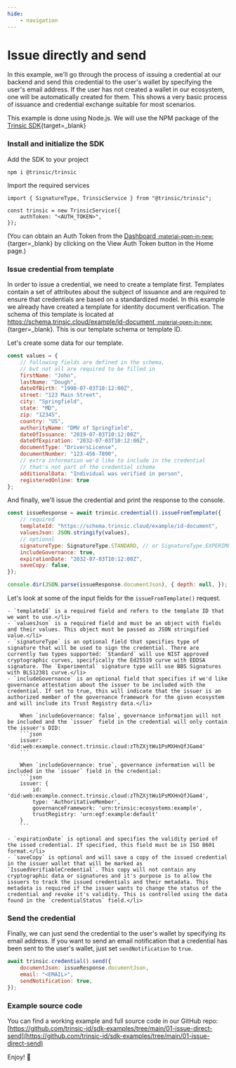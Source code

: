 ```yaml
---
hide:
    - navigation
---
```


# Issue directly and send

In this example, we'll go through the process of issuing a credential at our backend and send this credential to the user's wallet by
specifying the user's email address. If the user has not created a wallet in our ecosystem, one will be automatically created for them.
This shows a very basic process of issuance and credential exchange suitable for most scenarios.

This example is done using Node.js. We will use the NPM package of the [Trinsic SDK](https://www.npmjs.com/package/@trinsic/trinsic){target=_blank}

### Install and initialize the SDK

Add the SDK to your project

```
npm i @trinsic/trinsic
```

Import the required services

```
import { SignatureType, TrinsicService } from "@trinsic/trinsic";

const trinsic = new TrinsicService({
    authToken: "<AUTH_TOKEN>",
});
```

(You can obtain an Auth Token from the [Dashboard <small>:material-open-in-new:</small>](https://dashboard.trinsic.id){targer=_blank} by clicking on the View Auth Token button in the Home page.)

### Issue credential from template

In order to issue a credential, we need to create a template first. Templates contain a set of attributes about the subject of issuance and
are required to ensure that credentials are based on a standardized model. In this example we already have created a template for identity document verification. The schema of this template is located at [https://schema.trinsic.cloud/example/id-document  <small>:material-open-in-new:</small>](https://schema.trinsic.cloud/example/id-document){targer=_blank}. This is our template schema or template ID.

Let's create some data for our template.

```js
const values = {
    // following fields are defined in the schema,
    // but not all are required to be filled in
    firstName: "John",
    lastName: "Dough",
    dateOfBirth: "1990-07-03T10:12:00Z",
    street: "123 Main Street",
    city: "Springfield",
    state: "MD",
    zip: "12345",
    country: "US",
    authorityName: "DMV of Springfield",
    dateOfIssuance: "2019-07-03T10:12:00Z",
    dateOfExpiration: "2032-07-03T10:12:00Z",
    documentType: "DriversLicense",
    documentNumber: "123-456-7890",
    // extra information we'd like to include in the credential
    // that's not part of the credential schema
    additionalData: "Individual was verified in person",
    registeredOnline: true
};
```

And finally, we'll issue the credential and print the response to the console.

```js
const issueResponse = await trinsic.credential().issueFromTemplate({
    // required
    templateId: "https://schema.trinsic.cloud/example/id-document",
    valuesJson: JSON.stringify(values),
    // optional
    signatureType: SignatureType.STANDARD, // or SignatureType.EXPERIMENTAL
    includeGovernance: true,
    expirationDate: "2032-07-03T10:12:00Z",
    saveCopy: false,
});

console.dir(JSON.parse(issueResponse.documentJson), { depth: null, });
```

Let's look at some of the input fields for the `issueFromTemplate()` request.

    - `templateId` is a required field and refers to the template ID that we want to use.</li>
    - `valuesJson` is a required field and must be an object with fields and their values. This object must be passed as JSON stringified value.</li>
    - `signatureType` is an optional field that specifies type of signature that will be used to sign the credential. There are currently two types supported: `Standard` will use NIST approved cryptographic curves, specifically the Ed25519 curve with EDDSA signature. The `Experimental` signature type will use BBS Signatures with BLS12381 curve.</li>
    - `includeGovernance` is an optional field that specifies if we'd like governance attestation about the issuer to be included with the credential. If set to true, this will indicate that the issuer is an authorized member of the governance framework for the given ecosystem and will include its Trust Registry data.</li>

        When `includeGovernance: false`, governance information will not be included and the `issuer` field in the credential will only contain the issuer's DID:
        ```json
        issuer: 'did:web:example.connect.trinsic.cloud:zThZXjtWu1PsMXHnQfJGam4'
        ```

        When `includeGovernance: true`, governance information will be included in the `issuer` field in the credential:
        ```json
        issuer: {
            id: 'did:web:example.connect.trinsic.cloud:zThZXjtWu1PsMXHnQfJGam4',
            type: 'AuthoritativeMember',
            governanceFramework: 'urn:trinsic:ecosystems:example',
            trustRegistry: 'urn:egf:example:default'
        }
        ```

    - `expirationDate` is optional and specifies the validity period of the issed credential. If specified, this field must be in ISO 8601 format.</li>
    - `saveCopy` is optional and will save a copy of the issued credential in the issuer wallet that will be marked as `IssuedVerifiableCredential`. This copy will not contain any cryptographic data or signatures and it's purpose is to allow the issuers to track the issued credentials and their metadata. This metadata is required if the issuer wants to change the status of the credential and revoke it's validity. This is controlled using the data found in the `credentialStatus` field.</li>


### Send the credential

Finally, we can just send the credential to the user's wallet by specifying its email address. If you want to send an email notification that a credential has been sent to the user's wallet, just set `sendNotification` to `true`.

```js
await trinsic.credential().send({
    documentJson: issueResponse.documentJson,
    email: "<EMAIL>",
    sendNotification: true,
});

```

### Example source code

You can find a working example and full source code in our GitHub repo: [https://github.com/trinsic-id/sdk-examples/tree/main/01-issue-direct-send](https://github.com/trinsic-id/sdk-examples/tree/main/01-issue-direct-send)

Enjoy! 👋
